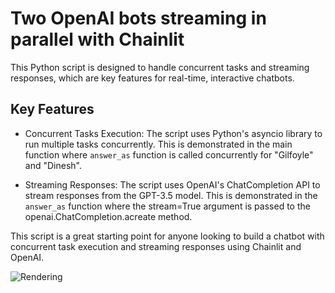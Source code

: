 # Two OpenAI bots streaming in parallel with Chainlit

This Python script is designed to handle concurrent tasks and streaming responses, which are key features for real-time, interactive chatbots.

## Key Features

- Concurrent Tasks Execution: The script uses Python's asyncio library to run multiple tasks concurrently. This is demonstrated in the main function where `answer_as` function is called concurrently for "Gilfoyle" and "Dinesh".

- Streaming Responses: The script uses OpenAI's ChatCompletion API to stream responses from the GPT-3.5 model. This is demonstrated in the `answer_as` function where the stream=True argument is passed to the openai.ChatCompletion.acreate method.

This script is a great starting point for anyone looking to build a chatbot with concurrent task execution and streaming responses using Chainlit and OpenAI. 


![Rendering](./rendering.png)
